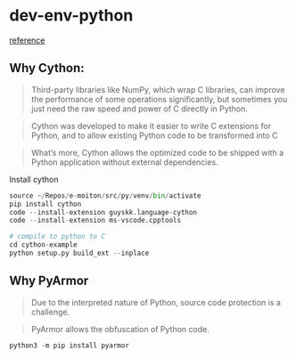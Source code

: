 # dev-env-python
[reference](https://towardsdatascience.com/use-cython-to-get-more-than-30x-speedup-on-your-python-code-f6cb337919b6)

## Why Cython:
> Third-party libraries like NumPy, which wrap C libraries, can improve the performance of some operations significantly, 
but sometimes you just need the raw speed and power of C directly in Python.

> Cython was developed to make it easier to write C extensions for Python, and to allow existing Python code to be transformed into C

> What’s more, Cython allows the optimized code to be shipped with a Python application without external dependencies.

Install cython

```python
source ~/Repos/e-moiton/src/py/venv/bin/activate
pip install cython
code --install-extension guyskk.language-cython
code --install-extension ms-vscode.cpptools

# compile to python to C
cd cython-example
python setup.py build_ext --inplace

```
## Why PyArmor
> Due to the interpreted nature of Python, source code protection is a challenge.

> PyArmor allows the obfuscation of Python code.

```python
python3 -m pip install pyarmor

```